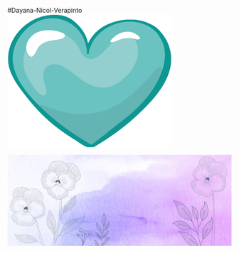 #Dayana-Nicol-Verapinto
![](https://github.com/Dayana-jpg/Dayana-Nicol-Verapinto-/blob/c5cc60e29f5b3e2bf3ea6296137ec1a0f236305c/17811.png)

![](https://github.com/Dayana-jpg/Dayana-Nicol-Verapinto-/blob/2d18f720a69f2ec6cdbcf491110503a382fc7333/imagen.jpg)
